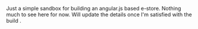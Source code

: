 Just a simple sandbox for building an angular.js based e-store.
Nothing much to see here for now. 
Will update the details once I'm satisfied with the build .
